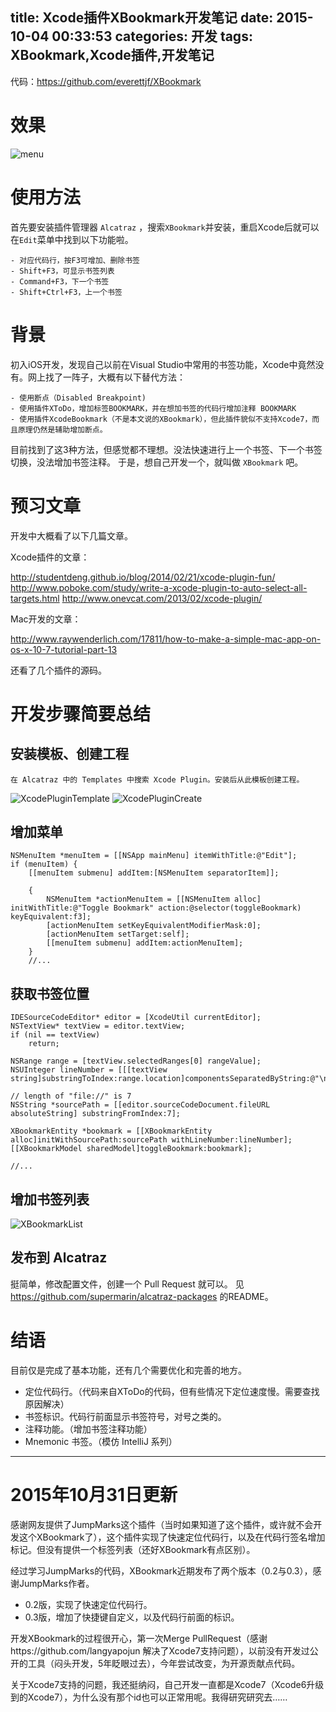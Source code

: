 title: Xcode插件XBookmark开发笔记
date: 2015-10-04 00:33:53
categories: 开发
tags: XBookmark,Xcode插件,开发笔记
---

代码：https://github.com/everettjf/XBookmark

# 效果

![menu](http://everettjf.github.io/images/extern/xbookmark0.3.0.png)

# 使用方法
首先要安装插件管理器 `Alcatraz` ，搜索`XBookmark`并安装，重启Xcode后就可以在`Edit`菜单中找到以下功能啦。

    - 对应代码行，按F3可增加、删除书签
    - Shift+F3，可显示书签列表
    - Command+F3，下一个书签
    - Shift+Ctrl+F3，上一个书签

# 背景
初入iOS开发，发现自己以前在Visual Studio中常用的书签功能，Xcode中竟然没有。网上找了一阵子，大概有以下替代方法：
    
    - 使用断点（Disabled Breakpoint)
    - 使用插件XToDo，增加标签BOOKMARK，并在想加书签的代码行增加注释 BOOKMARK
    - 使用插件XcodeBookmark（不是本文说的XBookmark），但此插件貌似不支持Xcode7，而且原理仍然是辅助增加断点。

目前找到了这3种方法，但感觉都不理想。没法快速进行上一个书签、下一个书签切换，没法增加书签注释。
于是，想自己开发一个，就叫做 `XBookmark` 吧。


# 预习文章
开发中大概看了以下几篇文章。

Xcode插件的文章：

http://studentdeng.github.io/blog/2014/02/21/xcode-plugin-fun/
http://www.poboke.com/study/write-a-xcode-plugin-to-auto-select-all-targets.html
http://www.onevcat.com/2013/02/xcode-plugin/

Mac开发的文章：

http://www.raywenderlich.com/17811/how-to-make-a-simple-mac-app-on-os-x-10-7-tutorial-part-13

还看了几个插件的源码。

# 开发步骤简要总结

## 安装模板、创建工程
    在 Alcatraz 中的 Templates 中搜索 Xcode Plugin。安装后从此模板创建工程。

![XcodePluginTemplate](http://everettjf.github.io/images/extern/xbookmarkdev1.png)
![XcodePluginCreate](http://everettjf.github.io/images/extern/xbookmarkdev2.png)

## 增加菜单
```
NSMenuItem *menuItem = [[NSApp mainMenu] itemWithTitle:@"Edit"];
if (menuItem) {
    [[menuItem submenu] addItem:[NSMenuItem separatorItem]];
    
    {
        NSMenuItem *actionMenuItem = [[NSMenuItem alloc] initWithTitle:@"Toggle Bookmark" action:@selector(toggleBookmark) keyEquivalent:f3];
        [actionMenuItem setKeyEquivalentModifierMask:0];
        [actionMenuItem setTarget:self];
        [[menuItem submenu] addItem:actionMenuItem];
    }
    //...
```

## 获取书签位置

```
IDESourceCodeEditor* editor = [XcodeUtil currentEditor];
NSTextView* textView = editor.textView;
if (nil == textView)
    return;

NSRange range = [textView.selectedRanges[0] rangeValue];
NSUInteger lineNumber = [[[textView string]substringToIndex:range.location]componentsSeparatedByString:@"\n"].count;

// length of "file://" is 7
NSString *sourcePath = [[editor.sourceCodeDocument.fileURL absoluteString] substringFromIndex:7];

XBookmarkEntity *bookmark = [[XBookmarkEntity alloc]initWithSourcePath:sourcePath withLineNumber:lineNumber];
[[XBookmarkModel sharedModel]toggleBookmark:bookmark];

//...
```

## 增加书签列表

![XBookmarkList](http://everettjf.github.io/images/extern/xbookmarkdev3.png)

## 发布到 Alcatraz
挺简单，修改配置文件，创建一个 Pull Request 就可以。
见 https://github.com/supermarin/alcatraz-packages 的README。

# 结语
目前仅是完成了基本功能，还有几个需要优化和完善的地方。

- 定位代码行。（代码来自XToDo的代码，但有些情况下定位速度慢。需要查找原因解决）
- 书签标识。代码行前面显示书签符号，对号之类的。
- 注释功能。（增加书签注释功能）
- Mnemonic 书签。（模仿 IntelliJ 系列）

---

# 2015年10月31日更新
感谢网友提供了JumpMarks这个插件（当时如果知道了这个插件，或许就不会开发这个XBookmark了），这个插件实现了快速定位代码行，以及在代码行签名增加标记。但没有提供一个标签列表（还好XBookmark有点区别）。

经过学习JumpMarks的代码，XBookmark近期发布了两个版本（0.2与0.3），感谢JumpMarks作者。
- 0.2版，实现了快速定位代码行。
- 0.3版，增加了快捷键自定义，以及代码行前面的标识。

开发XBookmark的过程很开心，第一次Merge PullRequest（感谢https://github.com/langyapojun 解决了Xcode7支持问题），以前没有开发过公开的工具（闷头开发，5年眨眼过去），今年尝试改变，为开源贡献点代码。

关于Xcode7支持的问题，我还挺纳闷，自己开发一直都是Xcode7（Xcode6升级到的Xcode7），为什么没有那个id也可以正常用呢。我得研究研究去……







